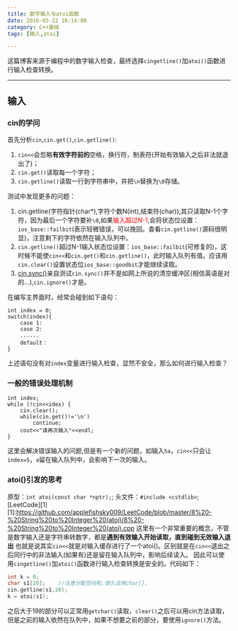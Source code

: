 ```yaml
---
title: 数字输入与atoi函数
date: 2016-05-22 16:14:08
category: C++基础
tags: [输入,atoi]

---
```


这篇博客来源于编程中的数字输入检查，最终选择`cingetline()`加`atoi()`函数进行输入检查转换。

---

## 输入

### cin的学问
首先分析`cin`,`cin.get()`,`cin.getline()`:
1. `cin<<`会忽略**有效字符前的**空格，换行符，制表符(开始有效输入之后非法就退出了)；
2. `cin.get()`读取每一个字符；
3. `cin.getline()`读取一行到字符串中，并把`\n`替换为`\0`存储。

测试中发现更多的问题：
1. cin.getline(字符指针(char*),字符个数N(int),结束符(char));其只读取N-1个字符，因为最后一个字符要补`\0`,如果<font color=red>输入超过N-1</font>,会将状态位设置：`ios_base::failbit`(表示轻微错误，可以挽回。查看`cin.getline()`源码很明显)，注意剩下的字符依然在输入队列中。
2. `cin.getline()`超过N-1输入状态位设置：`ios_base::failbit`(可修复的)，这时候不能使`cin<<`和`cin.get()`和`cin.getline()`，此时输入队列有值。应该用`cin.clear()`设置状态位`ios_base::goodbit`才能继续读取。
3. [cin.sync()](https://www.zhihu.com/question/40160488)亲自测试`cin.sync()`并不是如网上所说的清空缓冲区(相信英语是对的...),`cin.ignore()`才是。

在编写主界面时，经常会碰到如下语句：
```
int index = 0;
switch(index){
	case 1:
	case 2:
	......
	default：
}
```
上述语句没有对`index`变量进行输入检查，显然不安全，那么如何进行输入检查？

### 一般的错误处理机制
```
int index;
while (!cin<<idex) {
	cin.clear();
	while(cin.get()!='\n')
		continue;
	cout<<"请再次输入"<<endl;
}
```
这里会解决错误输入的问题,但是有一个新的问题，如输入`5a`，`cin<<`只会让`index=5`，`a`留在输入队列中，会影响下一次的输入。

### atoi()引发的思考

原型：`int atoi(const char *nptr);`;
头文件：`#include <cstdlib>`;
[LeetCode][1]
[1]:https://github.com/applefishsky009/LeetCode/blob/master/8%20-%20String%20to%20Integer%20(atoi)/8%20-%20String%20to%20Integer%20(atoi).cpp
这里有一个非常重要的概念，不管是数字输入还是字符串转数字，都是**遇到有效输入开始读取，直到碰到无效输入退出**
也就是说其实`cin<<`就是对输入缓存进行了一个atoi()。区别就是在`cin<<`退出之后同行中的非法输入(如果有)还是留在输入队列中，影响后续读入。
因此可以使用`cingetline()`加`atoi()`函数进行输入检查转换是安全的。代码如下：
```C++
int k = 0;
char s1[20];	//注意分配空间和,很久没用char[]，
cin.getline(s1,20);
k = atoi(s1);
```
之后大于19的部分可以正常用`getchar()`读取，`clear()`之后可以用cin方法读取，但是之前的输入依然在队列中，如果不想要之前的部分，要使用`ignore()`方法。